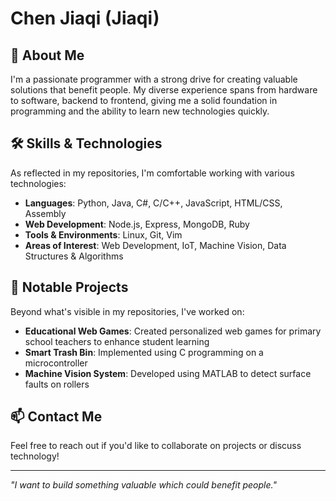 # Chen Jiaqi (Jiaqi)

## 👋 About Me

I'm a passionate programmer with a strong drive for creating valuable solutions that benefit people. My diverse experience spans from hardware to software, backend to frontend, giving me a solid foundation in programming and the ability to learn new technologies quickly.


## 🛠️ Skills & Technologies

As reflected in my repositories, I'm comfortable working with various technologies:

- **Languages**: Python, Java, C#, C/C++, JavaScript, HTML/CSS, Assembly
- **Web Development**: Node.js, Express, MongoDB, Ruby
- **Tools & Environments**: Linux, Git, Vim
- **Areas of Interest**: Web Development, IoT, Machine Vision, Data Structures & Algorithms

## 🌟 Notable Projects

Beyond what's visible in my repositories, I've worked on:

- **Educational Web Games**: Created personalized web games for primary school teachers to enhance student learning
- **Smart Trash Bin**: Implemented using C programming on a microcontroller
- **Machine Vision System**: Developed using MATLAB to detect surface faults on rollers

## 📫 Contact Me

Feel free to reach out if you'd like to collaborate on projects or discuss technology!

---

*"I want to build something valuable which could benefit people."*
